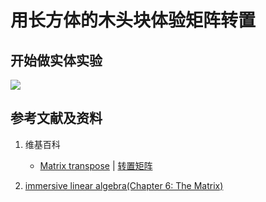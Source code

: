 # 用长方体的木头块体验矩阵转置

## 开始做实体实验

![](/images/线性代数/矩阵/用长方体的木头块体验矩阵转置/1a1.jpg)

## 参考文献及资料

1. 维基百科
	- [Matrix transpose](https://en.wikipedia.org/wiki/Transpose) | [转置矩阵](https://zh.wikipedia.org/wiki/转置矩阵) 
	
2. [immersive linear algebra(Chapter 6: The Matrix)](http://immersivemath.com/ila/ch06_matrices/ch06.html)
